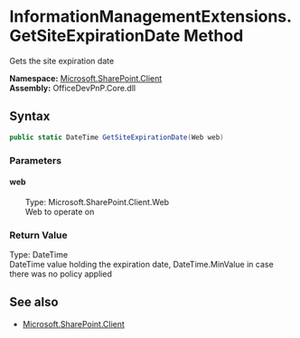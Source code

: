 # InformationManagementExtensions.GetSiteExpirationDate Method  
Gets the site expiration date  

**Namespace:** [Microsoft.SharePoint.Client](Microsoft.SharePoint.Client.md)  
**Assembly:** OfficeDevPnP.Core.dll  
## Syntax
```C#
public static DateTime GetSiteExpirationDate(Web web)
```
### Parameters
#### web  
&emsp;&emsp;Type: Microsoft.SharePoint.Client.Web  
&emsp;&emsp;Web to operate on  

### Return Value
Type: DateTime  
DateTime value holding the expiration date, DateTime.MinValue in case there was no policy applied

## See also
- [Microsoft.SharePoint.Client](Microsoft.SharePoint.Client.md)
